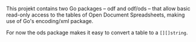 This projekt contains two Go packages – odf and odf/ods
– that allow basic read-only access to the tables of Open
Document Spreadsheets, making use of Go's encoding/xml package.

For now the ods package makes it easy to convert a table to a
`[][]string`.
